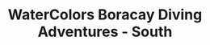 ---
title: "WaterColors Boracay Diving Adventures - South"
url: /boracay-aklan/watercolors-boracay-diving-adventures-south/
shop: diving
---